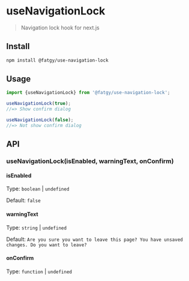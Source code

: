 # useNavigationLock

> Navigation lock hook for next.js

## Install

```sh
npm install @fatgy/use-navigation-lock
```

## Usage

```js
import {useNavigationLock} from '@fatgy/use-navigation-lock';

useNavigationLock(true);
//=> Show confirm dialog

useNavigationLock(false);
//=> Not show confirm dialog
```

## API

### useNavigationLock(isEnabled, warningText, onConfirm)

#### isEnabled

Type: `boolean` | `undefined`

Default: `false`

#### warningText

Type: `string` | `undefined`

Default: `Are you sure you want to leave this page? You have unsaved changes. Do you want to leave?`

#### onConfirm

Type: `function` | `undefined`
